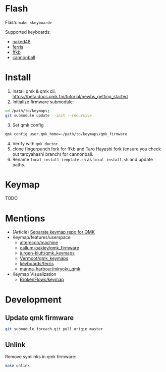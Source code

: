 # Flash

Flash: `make <keyboard>`

Supported keyboards:

- [naked48](https://github.com/qmk/qmk_firmware/tree/master/keyboards/naked48)
- [ferris](https://github.com/qmk/qmk_firmware/tree/master/keyboards/naked48)
- [ffkb](https://github.com/sadekbaroudi/qmk_firmware/tree/master/keyboards/fingerpunch/ffkb)
- [cannonball](https://github.com/Taro-Hayashi/qmk_firmware/tree/tarohayashi/keyboards/tarohayashi/cannonball)

# Install

1. Install qmk & qmk cli: https://beta.docs.qmk.fm/tutorial/newbs_getting_started
2. Initialize firmware submodule:
  ```sh
  cd /path/to/keymaps;
  git submodule update --init --recursive
  ```
3. Set qmk config
  ```sh
  qmk config user.qmk_home=~/path/to/keymaps/qmk_firmware
  ```
4. Verify with `qmk doctor`
5. clone [fingerpunch fork](https://github.com/sadekbaroudi/qmk_firmware) for ffkb and [Taro Hayashi fork](https://github.com/Taro-Hayashi/qmk_firmware) (ensure you check out taroyahashi branch) for cannonball.
6. Rename `local-install-template.sh` as `local-install.sh` and update paths.

# Keymap

TODO

# Mentions

- (Article) [Separate keymap repo for QMK](https://medium.com/@patrick.elmquist/separate-keymap-repo-for-qmk-136ff5a419bd)
- Keymap/features/userspace
  - [alterecco/machine](https://github.com/alterecco/machine/tree/main/qmk)
  - [callum-oakley/qmk_firmware](https://github.com/callum-oakley/qmk_firmware/tree/master/users/callum)
  - [jurgen-kluft/qmk_keymaps](https://github.com/jurgen-kluft/qmk-keyboards/tree/master/kyria/keymaps/jurgen-kluft)
  - [Vermoot/qmk_keymaps](https://github.com/Vermoot/qmk_keymaps/blob/master/kyria/keymaps/Vermoot/)
  - [keyboards/ferris](https://github.com/qmk/qmk_firmware/tree/master/keyboards/ferris/keymaps/default)
  - [manna-harbour/miryoku_qmk](https://github.com/manna-harbour/miryoku_qmk/tree/miryoku/users/manna-harbour_miryoku)
- Keymap Visualization
  - [BrokenFlows/keymap](https://github.com/BrokenFlows/keymap)

# Development

## Update qmk firmware

```sh
git submodule foreach git pull origin master
```

## Unlink

Remove symlinks in qmk firmware:

```sh
make unlink
```
